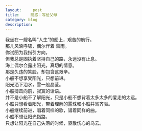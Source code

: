 ```yaml
---
layout:     post
title:     随感：写给父母
category: blog
description: 
---
```


我坐在一艘名叫“人生”的船上，艰苦的航行。  
那儿风浪呼啸，偶尔伴着 雷雨。  
你试图为我指引方向，  
但我总是固执着坚持自己的路，永远没有止息。  
海上偶尔会露出阳光，真切的情意。  
那是久违的笑脸，却包含这艰辛。  
小船不想享受阳光，只想前进。  
阳光洒下泪水，雪一般晶莹。  
小船搏击向前，寂寞的话语。   
并不是小船不了解阳光，只是小船不想背着太多太多的爱走的太远。  
小船只想看着阳光，带着理解的露珠和小船并驾齐驱。  
小船继续前进，唱着同样的歌，谱着同样的曲。  
小船不想让阳光指路，  
只想让阳光在自己失落的时候，驱散伤心的乌云。  
